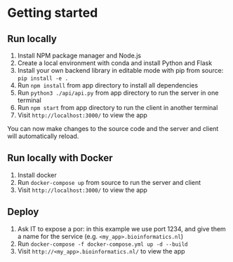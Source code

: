 # Getting started

## Run locally
1. Install NPM package manager and Node.js
2. Create a local environment with conda and install Python and Flask
3. Install your own backend library in editable mode with pip from source: ```pip install -e .```
3. Run ```npm install``` from app directory to install all dependencies
3. Run ```python3 ./api/api.py``` from app directory to run the server in one terminal
4. Run ```npm start``` from app directory to run the client in another terminal
5. Visit ```http://localhost:3000/``` to view the app

You can now make changes to the source code and the server and client will automatically reload.

## Run locally with Docker
1. Install docker
2. Run ```docker-compose up``` from source to run the server and client
3. Visit ```http://localhost:3000/``` to view the app

## Deploy
1. Ask IT to expose a por: in this example we use port 1234, and give them a name for the service (e.g. ```<my_app>.bioinformatics.nl```)
2. Run ```docker-compose -f docker-compose.yml up -d --build```
3. Visit ```http://<my_app>.bioinformatics.nl/``` to view the app
